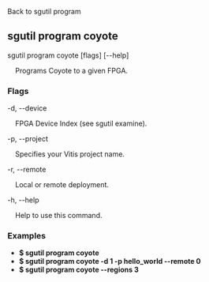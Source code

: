 Back to sgutil program


## sgutil program coyote

sgutil program coyote [flags] [--help]

  &nbsp; &nbsp; Programs Coyote to a given FPGA.


### Flags
-d, --device 

  &nbsp; &nbsp; FPGA Device Index (see sgutil examine).


-p, --project 

  &nbsp; &nbsp; Specifies your Vitis project name.


-r, --remote 

  &nbsp; &nbsp; Local or remote deployment.


-h, --help 

  &nbsp; &nbsp; Help to use this command.


### Examples
* **$ sgutil program coyote**
* **$ sgutil program coyote -d 1 -p hello_world --remote 0**
* **$ sgutil program coyote --regions 3**
